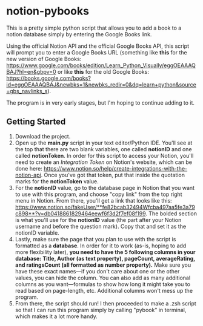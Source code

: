 # notion-pybooks
This is a pretty simple python script that allows you to add a book to a notion database simply by entering the Google Books link.

Using the official Notion API and the official Google Books API, this script will prompt you to enter a Google Books URL (something like **this** for the new version of Google Books: https://www.google.com/books/edition/Learn_Python_Visually/eggOEAAAQBAJ?hl=en&gbpv=0 or like **this** for the old Google Books: https://books.google.com/books?id=eggOEAAAQBAJ&newbks=1&newbks_redir=0&dq=learn+python&source=gbs_navlinks_s). 

The program is in very early stages, but I'm hoping to continue adding to it. 

## Getting Started
1. Download the project. 
2. Open up the **main.py** script in your text editor/Python IDE. You'll see at the top that there are two blank variables, one called **notionID** and one called **notionToken**. In order for this script to access your Notion, you'll need to create an _Integration Token_ on Notion's website, which can be done here: https://www.notion.so/help/create-integrations-with-the-notion-api. Once you've got that token, put that inside the quotation marks for the **notionToken** value. 
3. For the **notionID** value, go to the database page in Notion that you want to use with this program, and choose "copy link" from the top right menu in Notion. From there, you'll get a link that looks like this: https://www.notion.so/fakeUser/**fe82bcab32494Wfcba497aa5fe3a79c898**?v=db0418861829464eewf6f3d2f7ef08f199. The bolded section is what you'll use for the **notionID** value (the part after your Notion username and before the question mark). Copy that and set it as the notionID variable. 
4. Lastly, make sure the page that you plan to use with the script is formatted as a **database**. In order for it to work (as-is, hoping to add more flexibility later), **you need to have the 5 following columns in your database:** **Title, Author (as text property), pageCount, averageRating, and ratingsCount (all formatted as number property).** Make sure you have these exact names—if you don't care about one or the other values, you can hide the column. You can also add as many additional columns as you want—formulas to show how long it might take you to read based on page-length, etc. Additional columns won't mess up the program. 
5. From there, the script should run! I then proceeded to make a .zsh script so that I can run this program simply by calling "pybook" in terminal, which makes it a lot more handy. 
